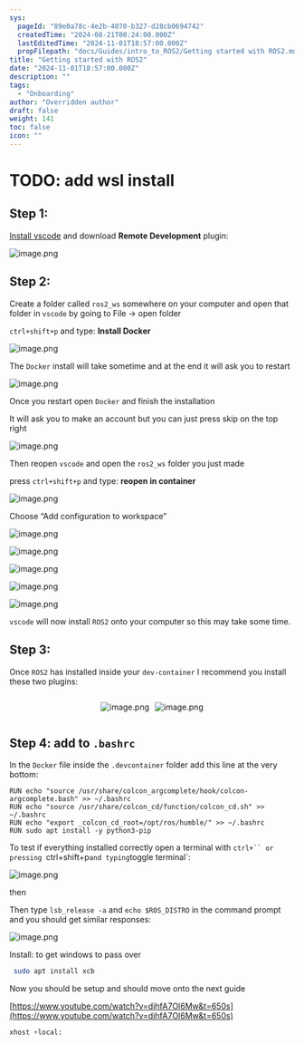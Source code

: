 ```yaml
---
sys:
  pageId: "89e0a78c-4e2b-4070-b327-d28cb0694742"
  createdTime: "2024-08-21T00:24:00.000Z"
  lastEditedTime: "2024-11-01T18:57:00.000Z"
  propFilepath: "docs/Guides/intro_to_ROS2/Getting started with ROS2.md"
title: "Getting started with ROS2"
date: "2024-11-01T18:57:00.000Z"
description: ""
tags:
  - "Onboarding"
author: "Overridden author"
draft: false
weight: 141
toc: false
icon: ""
---
```


# TODO: add wsl install

## Step 1:

[Install vscode](https://code.visualstudio.com/download) and download **Remote Development** plugin:

![image.png](https://prod-files-secure.s3.us-west-2.amazonaws.com/d518164a-d88e-44d1-a4ee-3adb3bd8bce0/efb52993-1881-4a40-b95e-6f020334f022/image.png?X-Amz-Algorithm=AWS4-HMAC-SHA256&X-Amz-Content-Sha256=UNSIGNED-PAYLOAD&X-Amz-Credential=ASIAZI2LB466ZNRCVU6S%2F20250202%2Fus-west-2%2Fs3%2Faws4_request&X-Amz-Date=20250202T020948Z&X-Amz-Expires=3600&X-Amz-Security-Token=IQoJb3JpZ2luX2VjENr%2F%2F%2F%2F%2F%2F%2F%2F%2F%2FwEaCXVzLXdlc3QtMiJHMEUCIQCNiWGUMXeeODwZidxgo3uxDGulh0tZfndhpUHrZkKGNwIgOOWEUeQCjfbwQN0sg63xVFK25CFJK18kOmleCa6DNLkqiAQI4%2F%2F%2F%2F%2F%2F%2F%2F%2F%2F%2FARAAGgw2Mzc0MjMxODM4MDUiDON%2FZA0lClOg5jsVnyrcAw1GP9MngYLBICwLVbvC6Z9YV441slDvFr58FzUBv60grx0cXD9jAi9eR4%2BRv7J0T97xcCmDRSN5NP0Y7%2B58uRVr%2BIO3VIdMWq06065oVFX%2FrVXP18UQsDOvJkyOuxA5rI7SsvpVXB7ogcd5yWSFWm5z3uJIV%2BJ0UqidH7l01%2BcckHPeVy5baOoklnjsVbj%2BtFHq2DvrXrsfKIgwunA1WvNhTeeDIn0dCgOB%2B4ZLM5GSZ9G%2Fosq6KqG%2BAd6ynC8IX4KmQoxqcvbIAJ8Pp12jCdJClyxUY10IIjWvJePaOxxuMRHqHgobBdxMT0nAG9H0bd6G%2B6bjYBl%2FENGpJujJqyRZss%2F5Wov8QPccKD%2Bus3V7mefhCf%2BcNkWqtMeHDCagLN%2FsB3Q6hNivclVBRXi11djeqGLUyZhO5AuRPQ7cfSGvEpEp1UUYU5N94vAqPt0f4BzzQIwdT5yyTHQWUr5dFVl5uAQJqfvD7xAVd46n5i2mGFOpYM54xqh5n%2BwxvSbt4iqCw2YiKp1PmXKeeisQh45W%2F40307eMR%2FmQ2EjO7exVrEZAhz9NdieSscdNj8i%2FM0%2FlOqmTz%2Fo9ZE8KxuvcT%2BNte1BvdJ2kIFhSf1EAdQsciSIefzHRzWj%2B4KayMJGg%2B7wGOqUBAAVdyFWEKQqS29jhBCY%2B%2BtGpoGSUzB7wrfKbcAZF2iDPs%2Fwr4SNzlZ1ZoqtTWUyoG2cqR8N7WgGhr0qkvyolFm3rE49JkWjv71HEiTs%2B%2FLhyjpuLpzVohSmlCj3ADrIAP89CAEWcwDX01gXY5WRHcvzlua25hD6QxLf4Zg%2F0C1Bo3nsZaLt%2FC%2Bor4s5sb%2Bhtx5jZwuU%2BJHGV1S2GhNcl%2Fsymeloj&X-Amz-Signature=da54267acb07d3255a0fb95528f0a0f5b63cd7025b6ccd4562ff08dbb766b6b0&X-Amz-SignedHeaders=host&x-id=GetObject)

## Step 2:

Create a folder called `ros2_ws` somewhere on your computer and open that folder in `vscode` by going to File → open folder 

`ctrl+shift+p` and type: **Install Docker**

![image.png](https://prod-files-secure.s3.us-west-2.amazonaws.com/d518164a-d88e-44d1-a4ee-3adb3bd8bce0/2269dc0e-1cd5-47ff-bceb-c04ad9b2eab0/image.png?X-Amz-Algorithm=AWS4-HMAC-SHA256&X-Amz-Content-Sha256=UNSIGNED-PAYLOAD&X-Amz-Credential=ASIAZI2LB466ZNRCVU6S%2F20250202%2Fus-west-2%2Fs3%2Faws4_request&X-Amz-Date=20250202T020948Z&X-Amz-Expires=3600&X-Amz-Security-Token=IQoJb3JpZ2luX2VjENr%2F%2F%2F%2F%2F%2F%2F%2F%2F%2FwEaCXVzLXdlc3QtMiJHMEUCIQCNiWGUMXeeODwZidxgo3uxDGulh0tZfndhpUHrZkKGNwIgOOWEUeQCjfbwQN0sg63xVFK25CFJK18kOmleCa6DNLkqiAQI4%2F%2F%2F%2F%2F%2F%2F%2F%2F%2F%2FARAAGgw2Mzc0MjMxODM4MDUiDON%2FZA0lClOg5jsVnyrcAw1GP9MngYLBICwLVbvC6Z9YV441slDvFr58FzUBv60grx0cXD9jAi9eR4%2BRv7J0T97xcCmDRSN5NP0Y7%2B58uRVr%2BIO3VIdMWq06065oVFX%2FrVXP18UQsDOvJkyOuxA5rI7SsvpVXB7ogcd5yWSFWm5z3uJIV%2BJ0UqidH7l01%2BcckHPeVy5baOoklnjsVbj%2BtFHq2DvrXrsfKIgwunA1WvNhTeeDIn0dCgOB%2B4ZLM5GSZ9G%2Fosq6KqG%2BAd6ynC8IX4KmQoxqcvbIAJ8Pp12jCdJClyxUY10IIjWvJePaOxxuMRHqHgobBdxMT0nAG9H0bd6G%2B6bjYBl%2FENGpJujJqyRZss%2F5Wov8QPccKD%2Bus3V7mefhCf%2BcNkWqtMeHDCagLN%2FsB3Q6hNivclVBRXi11djeqGLUyZhO5AuRPQ7cfSGvEpEp1UUYU5N94vAqPt0f4BzzQIwdT5yyTHQWUr5dFVl5uAQJqfvD7xAVd46n5i2mGFOpYM54xqh5n%2BwxvSbt4iqCw2YiKp1PmXKeeisQh45W%2F40307eMR%2FmQ2EjO7exVrEZAhz9NdieSscdNj8i%2FM0%2FlOqmTz%2Fo9ZE8KxuvcT%2BNte1BvdJ2kIFhSf1EAdQsciSIefzHRzWj%2B4KayMJGg%2B7wGOqUBAAVdyFWEKQqS29jhBCY%2B%2BtGpoGSUzB7wrfKbcAZF2iDPs%2Fwr4SNzlZ1ZoqtTWUyoG2cqR8N7WgGhr0qkvyolFm3rE49JkWjv71HEiTs%2B%2FLhyjpuLpzVohSmlCj3ADrIAP89CAEWcwDX01gXY5WRHcvzlua25hD6QxLf4Zg%2F0C1Bo3nsZaLt%2FC%2Bor4s5sb%2Bhtx5jZwuU%2BJHGV1S2GhNcl%2Fsymeloj&X-Amz-Signature=7762622fbfd0804aa40a190ea45b6d26cd36d4eda6336aa15263888de2a39d71&X-Amz-SignedHeaders=host&x-id=GetObject)

The `Docker` install will take sometime and at the end it will ask you to restart

![image.png](https://prod-files-secure.s3.us-west-2.amazonaws.com/d518164a-d88e-44d1-a4ee-3adb3bd8bce0/ed233f78-be33-4b1f-b89c-9c346c0e961e/image.png?X-Amz-Algorithm=AWS4-HMAC-SHA256&X-Amz-Content-Sha256=UNSIGNED-PAYLOAD&X-Amz-Credential=ASIAZI2LB466ZNRCVU6S%2F20250202%2Fus-west-2%2Fs3%2Faws4_request&X-Amz-Date=20250202T020948Z&X-Amz-Expires=3600&X-Amz-Security-Token=IQoJb3JpZ2luX2VjENr%2F%2F%2F%2F%2F%2F%2F%2F%2F%2FwEaCXVzLXdlc3QtMiJHMEUCIQCNiWGUMXeeODwZidxgo3uxDGulh0tZfndhpUHrZkKGNwIgOOWEUeQCjfbwQN0sg63xVFK25CFJK18kOmleCa6DNLkqiAQI4%2F%2F%2F%2F%2F%2F%2F%2F%2F%2F%2FARAAGgw2Mzc0MjMxODM4MDUiDON%2FZA0lClOg5jsVnyrcAw1GP9MngYLBICwLVbvC6Z9YV441slDvFr58FzUBv60grx0cXD9jAi9eR4%2BRv7J0T97xcCmDRSN5NP0Y7%2B58uRVr%2BIO3VIdMWq06065oVFX%2FrVXP18UQsDOvJkyOuxA5rI7SsvpVXB7ogcd5yWSFWm5z3uJIV%2BJ0UqidH7l01%2BcckHPeVy5baOoklnjsVbj%2BtFHq2DvrXrsfKIgwunA1WvNhTeeDIn0dCgOB%2B4ZLM5GSZ9G%2Fosq6KqG%2BAd6ynC8IX4KmQoxqcvbIAJ8Pp12jCdJClyxUY10IIjWvJePaOxxuMRHqHgobBdxMT0nAG9H0bd6G%2B6bjYBl%2FENGpJujJqyRZss%2F5Wov8QPccKD%2Bus3V7mefhCf%2BcNkWqtMeHDCagLN%2FsB3Q6hNivclVBRXi11djeqGLUyZhO5AuRPQ7cfSGvEpEp1UUYU5N94vAqPt0f4BzzQIwdT5yyTHQWUr5dFVl5uAQJqfvD7xAVd46n5i2mGFOpYM54xqh5n%2BwxvSbt4iqCw2YiKp1PmXKeeisQh45W%2F40307eMR%2FmQ2EjO7exVrEZAhz9NdieSscdNj8i%2FM0%2FlOqmTz%2Fo9ZE8KxuvcT%2BNte1BvdJ2kIFhSf1EAdQsciSIefzHRzWj%2B4KayMJGg%2B7wGOqUBAAVdyFWEKQqS29jhBCY%2B%2BtGpoGSUzB7wrfKbcAZF2iDPs%2Fwr4SNzlZ1ZoqtTWUyoG2cqR8N7WgGhr0qkvyolFm3rE49JkWjv71HEiTs%2B%2FLhyjpuLpzVohSmlCj3ADrIAP89CAEWcwDX01gXY5WRHcvzlua25hD6QxLf4Zg%2F0C1Bo3nsZaLt%2FC%2Bor4s5sb%2Bhtx5jZwuU%2BJHGV1S2GhNcl%2Fsymeloj&X-Amz-Signature=86c352365d52e7aa59c742886438011cfa44f37aa9dd0a28dd2884f4450fdeff&X-Amz-SignedHeaders=host&x-id=GetObject)

Once you restart open `Docker` and finish the installation

It will ask you to make an account but you can just press skip on the top right

![image.png](https://prod-files-secure.s3.us-west-2.amazonaws.com/d518164a-d88e-44d1-a4ee-3adb3bd8bce0/21010ad9-1659-4fd9-9f59-9932a09b2a3d/image.png?X-Amz-Algorithm=AWS4-HMAC-SHA256&X-Amz-Content-Sha256=UNSIGNED-PAYLOAD&X-Amz-Credential=ASIAZI2LB466ZNRCVU6S%2F20250202%2Fus-west-2%2Fs3%2Faws4_request&X-Amz-Date=20250202T020948Z&X-Amz-Expires=3600&X-Amz-Security-Token=IQoJb3JpZ2luX2VjENr%2F%2F%2F%2F%2F%2F%2F%2F%2F%2FwEaCXVzLXdlc3QtMiJHMEUCIQCNiWGUMXeeODwZidxgo3uxDGulh0tZfndhpUHrZkKGNwIgOOWEUeQCjfbwQN0sg63xVFK25CFJK18kOmleCa6DNLkqiAQI4%2F%2F%2F%2F%2F%2F%2F%2F%2F%2F%2FARAAGgw2Mzc0MjMxODM4MDUiDON%2FZA0lClOg5jsVnyrcAw1GP9MngYLBICwLVbvC6Z9YV441slDvFr58FzUBv60grx0cXD9jAi9eR4%2BRv7J0T97xcCmDRSN5NP0Y7%2B58uRVr%2BIO3VIdMWq06065oVFX%2FrVXP18UQsDOvJkyOuxA5rI7SsvpVXB7ogcd5yWSFWm5z3uJIV%2BJ0UqidH7l01%2BcckHPeVy5baOoklnjsVbj%2BtFHq2DvrXrsfKIgwunA1WvNhTeeDIn0dCgOB%2B4ZLM5GSZ9G%2Fosq6KqG%2BAd6ynC8IX4KmQoxqcvbIAJ8Pp12jCdJClyxUY10IIjWvJePaOxxuMRHqHgobBdxMT0nAG9H0bd6G%2B6bjYBl%2FENGpJujJqyRZss%2F5Wov8QPccKD%2Bus3V7mefhCf%2BcNkWqtMeHDCagLN%2FsB3Q6hNivclVBRXi11djeqGLUyZhO5AuRPQ7cfSGvEpEp1UUYU5N94vAqPt0f4BzzQIwdT5yyTHQWUr5dFVl5uAQJqfvD7xAVd46n5i2mGFOpYM54xqh5n%2BwxvSbt4iqCw2YiKp1PmXKeeisQh45W%2F40307eMR%2FmQ2EjO7exVrEZAhz9NdieSscdNj8i%2FM0%2FlOqmTz%2Fo9ZE8KxuvcT%2BNte1BvdJ2kIFhSf1EAdQsciSIefzHRzWj%2B4KayMJGg%2B7wGOqUBAAVdyFWEKQqS29jhBCY%2B%2BtGpoGSUzB7wrfKbcAZF2iDPs%2Fwr4SNzlZ1ZoqtTWUyoG2cqR8N7WgGhr0qkvyolFm3rE49JkWjv71HEiTs%2B%2FLhyjpuLpzVohSmlCj3ADrIAP89CAEWcwDX01gXY5WRHcvzlua25hD6QxLf4Zg%2F0C1Bo3nsZaLt%2FC%2Bor4s5sb%2Bhtx5jZwuU%2BJHGV1S2GhNcl%2Fsymeloj&X-Amz-Signature=90721593c767fe6ec5cba621835dc1b3a814a813cd1e943c4a57c49838eba331&X-Amz-SignedHeaders=host&x-id=GetObject)

Then reopen `vscode` and open the `ros2_ws` folder you just made

press `ctrl+shift+p` and type: **reopen in container**

![image.png](https://prod-files-secure.s3.us-west-2.amazonaws.com/d518164a-d88e-44d1-a4ee-3adb3bd8bce0/4e93b8c2-41ad-488c-8095-c74205196118/image.png?X-Amz-Algorithm=AWS4-HMAC-SHA256&X-Amz-Content-Sha256=UNSIGNED-PAYLOAD&X-Amz-Credential=ASIAZI2LB466ZNRCVU6S%2F20250202%2Fus-west-2%2Fs3%2Faws4_request&X-Amz-Date=20250202T020948Z&X-Amz-Expires=3600&X-Amz-Security-Token=IQoJb3JpZ2luX2VjENr%2F%2F%2F%2F%2F%2F%2F%2F%2F%2FwEaCXVzLXdlc3QtMiJHMEUCIQCNiWGUMXeeODwZidxgo3uxDGulh0tZfndhpUHrZkKGNwIgOOWEUeQCjfbwQN0sg63xVFK25CFJK18kOmleCa6DNLkqiAQI4%2F%2F%2F%2F%2F%2F%2F%2F%2F%2F%2FARAAGgw2Mzc0MjMxODM4MDUiDON%2FZA0lClOg5jsVnyrcAw1GP9MngYLBICwLVbvC6Z9YV441slDvFr58FzUBv60grx0cXD9jAi9eR4%2BRv7J0T97xcCmDRSN5NP0Y7%2B58uRVr%2BIO3VIdMWq06065oVFX%2FrVXP18UQsDOvJkyOuxA5rI7SsvpVXB7ogcd5yWSFWm5z3uJIV%2BJ0UqidH7l01%2BcckHPeVy5baOoklnjsVbj%2BtFHq2DvrXrsfKIgwunA1WvNhTeeDIn0dCgOB%2B4ZLM5GSZ9G%2Fosq6KqG%2BAd6ynC8IX4KmQoxqcvbIAJ8Pp12jCdJClyxUY10IIjWvJePaOxxuMRHqHgobBdxMT0nAG9H0bd6G%2B6bjYBl%2FENGpJujJqyRZss%2F5Wov8QPccKD%2Bus3V7mefhCf%2BcNkWqtMeHDCagLN%2FsB3Q6hNivclVBRXi11djeqGLUyZhO5AuRPQ7cfSGvEpEp1UUYU5N94vAqPt0f4BzzQIwdT5yyTHQWUr5dFVl5uAQJqfvD7xAVd46n5i2mGFOpYM54xqh5n%2BwxvSbt4iqCw2YiKp1PmXKeeisQh45W%2F40307eMR%2FmQ2EjO7exVrEZAhz9NdieSscdNj8i%2FM0%2FlOqmTz%2Fo9ZE8KxuvcT%2BNte1BvdJ2kIFhSf1EAdQsciSIefzHRzWj%2B4KayMJGg%2B7wGOqUBAAVdyFWEKQqS29jhBCY%2B%2BtGpoGSUzB7wrfKbcAZF2iDPs%2Fwr4SNzlZ1ZoqtTWUyoG2cqR8N7WgGhr0qkvyolFm3rE49JkWjv71HEiTs%2B%2FLhyjpuLpzVohSmlCj3ADrIAP89CAEWcwDX01gXY5WRHcvzlua25hD6QxLf4Zg%2F0C1Bo3nsZaLt%2FC%2Bor4s5sb%2Bhtx5jZwuU%2BJHGV1S2GhNcl%2Fsymeloj&X-Amz-Signature=e65c1352751c6b8ae03d0561e5484eac53443c7d3a3e3fdea36000a84e0e4e58&X-Amz-SignedHeaders=host&x-id=GetObject)

Choose “Add configuration to workspace”

![image.png](https://prod-files-secure.s3.us-west-2.amazonaws.com/d518164a-d88e-44d1-a4ee-3adb3bd8bce0/9560b282-5060-4989-ba37-97e7b2c22476/image.png?X-Amz-Algorithm=AWS4-HMAC-SHA256&X-Amz-Content-Sha256=UNSIGNED-PAYLOAD&X-Amz-Credential=ASIAZI2LB466ZNRCVU6S%2F20250202%2Fus-west-2%2Fs3%2Faws4_request&X-Amz-Date=20250202T020948Z&X-Amz-Expires=3600&X-Amz-Security-Token=IQoJb3JpZ2luX2VjENr%2F%2F%2F%2F%2F%2F%2F%2F%2F%2FwEaCXVzLXdlc3QtMiJHMEUCIQCNiWGUMXeeODwZidxgo3uxDGulh0tZfndhpUHrZkKGNwIgOOWEUeQCjfbwQN0sg63xVFK25CFJK18kOmleCa6DNLkqiAQI4%2F%2F%2F%2F%2F%2F%2F%2F%2F%2F%2FARAAGgw2Mzc0MjMxODM4MDUiDON%2FZA0lClOg5jsVnyrcAw1GP9MngYLBICwLVbvC6Z9YV441slDvFr58FzUBv60grx0cXD9jAi9eR4%2BRv7J0T97xcCmDRSN5NP0Y7%2B58uRVr%2BIO3VIdMWq06065oVFX%2FrVXP18UQsDOvJkyOuxA5rI7SsvpVXB7ogcd5yWSFWm5z3uJIV%2BJ0UqidH7l01%2BcckHPeVy5baOoklnjsVbj%2BtFHq2DvrXrsfKIgwunA1WvNhTeeDIn0dCgOB%2B4ZLM5GSZ9G%2Fosq6KqG%2BAd6ynC8IX4KmQoxqcvbIAJ8Pp12jCdJClyxUY10IIjWvJePaOxxuMRHqHgobBdxMT0nAG9H0bd6G%2B6bjYBl%2FENGpJujJqyRZss%2F5Wov8QPccKD%2Bus3V7mefhCf%2BcNkWqtMeHDCagLN%2FsB3Q6hNivclVBRXi11djeqGLUyZhO5AuRPQ7cfSGvEpEp1UUYU5N94vAqPt0f4BzzQIwdT5yyTHQWUr5dFVl5uAQJqfvD7xAVd46n5i2mGFOpYM54xqh5n%2BwxvSbt4iqCw2YiKp1PmXKeeisQh45W%2F40307eMR%2FmQ2EjO7exVrEZAhz9NdieSscdNj8i%2FM0%2FlOqmTz%2Fo9ZE8KxuvcT%2BNte1BvdJ2kIFhSf1EAdQsciSIefzHRzWj%2B4KayMJGg%2B7wGOqUBAAVdyFWEKQqS29jhBCY%2B%2BtGpoGSUzB7wrfKbcAZF2iDPs%2Fwr4SNzlZ1ZoqtTWUyoG2cqR8N7WgGhr0qkvyolFm3rE49JkWjv71HEiTs%2B%2FLhyjpuLpzVohSmlCj3ADrIAP89CAEWcwDX01gXY5WRHcvzlua25hD6QxLf4Zg%2F0C1Bo3nsZaLt%2FC%2Bor4s5sb%2Bhtx5jZwuU%2BJHGV1S2GhNcl%2Fsymeloj&X-Amz-Signature=ddce34b12562df360b93aa7d38834dab7f4a9c992efd784eb26f1553b6c13823&X-Amz-SignedHeaders=host&x-id=GetObject)

![image.png](https://prod-files-secure.s3.us-west-2.amazonaws.com/d518164a-d88e-44d1-a4ee-3adb3bd8bce0/2ee63f81-886b-48e8-a553-dc6e5eac99e4/image.png?X-Amz-Algorithm=AWS4-HMAC-SHA256&X-Amz-Content-Sha256=UNSIGNED-PAYLOAD&X-Amz-Credential=ASIAZI2LB466ZNRCVU6S%2F20250202%2Fus-west-2%2Fs3%2Faws4_request&X-Amz-Date=20250202T020948Z&X-Amz-Expires=3600&X-Amz-Security-Token=IQoJb3JpZ2luX2VjENr%2F%2F%2F%2F%2F%2F%2F%2F%2F%2FwEaCXVzLXdlc3QtMiJHMEUCIQCNiWGUMXeeODwZidxgo3uxDGulh0tZfndhpUHrZkKGNwIgOOWEUeQCjfbwQN0sg63xVFK25CFJK18kOmleCa6DNLkqiAQI4%2F%2F%2F%2F%2F%2F%2F%2F%2F%2F%2FARAAGgw2Mzc0MjMxODM4MDUiDON%2FZA0lClOg5jsVnyrcAw1GP9MngYLBICwLVbvC6Z9YV441slDvFr58FzUBv60grx0cXD9jAi9eR4%2BRv7J0T97xcCmDRSN5NP0Y7%2B58uRVr%2BIO3VIdMWq06065oVFX%2FrVXP18UQsDOvJkyOuxA5rI7SsvpVXB7ogcd5yWSFWm5z3uJIV%2BJ0UqidH7l01%2BcckHPeVy5baOoklnjsVbj%2BtFHq2DvrXrsfKIgwunA1WvNhTeeDIn0dCgOB%2B4ZLM5GSZ9G%2Fosq6KqG%2BAd6ynC8IX4KmQoxqcvbIAJ8Pp12jCdJClyxUY10IIjWvJePaOxxuMRHqHgobBdxMT0nAG9H0bd6G%2B6bjYBl%2FENGpJujJqyRZss%2F5Wov8QPccKD%2Bus3V7mefhCf%2BcNkWqtMeHDCagLN%2FsB3Q6hNivclVBRXi11djeqGLUyZhO5AuRPQ7cfSGvEpEp1UUYU5N94vAqPt0f4BzzQIwdT5yyTHQWUr5dFVl5uAQJqfvD7xAVd46n5i2mGFOpYM54xqh5n%2BwxvSbt4iqCw2YiKp1PmXKeeisQh45W%2F40307eMR%2FmQ2EjO7exVrEZAhz9NdieSscdNj8i%2FM0%2FlOqmTz%2Fo9ZE8KxuvcT%2BNte1BvdJ2kIFhSf1EAdQsciSIefzHRzWj%2B4KayMJGg%2B7wGOqUBAAVdyFWEKQqS29jhBCY%2B%2BtGpoGSUzB7wrfKbcAZF2iDPs%2Fwr4SNzlZ1ZoqtTWUyoG2cqR8N7WgGhr0qkvyolFm3rE49JkWjv71HEiTs%2B%2FLhyjpuLpzVohSmlCj3ADrIAP89CAEWcwDX01gXY5WRHcvzlua25hD6QxLf4Zg%2F0C1Bo3nsZaLt%2FC%2Bor4s5sb%2Bhtx5jZwuU%2BJHGV1S2GhNcl%2Fsymeloj&X-Amz-Signature=6ddfc69a68aaf39b5ec91dd6ae587b04e7060282c7ff2cbb08e4aafb33cd470e&X-Amz-SignedHeaders=host&x-id=GetObject)

![image.png](https://prod-files-secure.s3.us-west-2.amazonaws.com/d518164a-d88e-44d1-a4ee-3adb3bd8bce0/ae1580b2-b048-407e-aed9-b584224a7a04/image.png?X-Amz-Algorithm=AWS4-HMAC-SHA256&X-Amz-Content-Sha256=UNSIGNED-PAYLOAD&X-Amz-Credential=ASIAZI2LB466ZNRCVU6S%2F20250202%2Fus-west-2%2Fs3%2Faws4_request&X-Amz-Date=20250202T020948Z&X-Amz-Expires=3600&X-Amz-Security-Token=IQoJb3JpZ2luX2VjENr%2F%2F%2F%2F%2F%2F%2F%2F%2F%2FwEaCXVzLXdlc3QtMiJHMEUCIQCNiWGUMXeeODwZidxgo3uxDGulh0tZfndhpUHrZkKGNwIgOOWEUeQCjfbwQN0sg63xVFK25CFJK18kOmleCa6DNLkqiAQI4%2F%2F%2F%2F%2F%2F%2F%2F%2F%2F%2FARAAGgw2Mzc0MjMxODM4MDUiDON%2FZA0lClOg5jsVnyrcAw1GP9MngYLBICwLVbvC6Z9YV441slDvFr58FzUBv60grx0cXD9jAi9eR4%2BRv7J0T97xcCmDRSN5NP0Y7%2B58uRVr%2BIO3VIdMWq06065oVFX%2FrVXP18UQsDOvJkyOuxA5rI7SsvpVXB7ogcd5yWSFWm5z3uJIV%2BJ0UqidH7l01%2BcckHPeVy5baOoklnjsVbj%2BtFHq2DvrXrsfKIgwunA1WvNhTeeDIn0dCgOB%2B4ZLM5GSZ9G%2Fosq6KqG%2BAd6ynC8IX4KmQoxqcvbIAJ8Pp12jCdJClyxUY10IIjWvJePaOxxuMRHqHgobBdxMT0nAG9H0bd6G%2B6bjYBl%2FENGpJujJqyRZss%2F5Wov8QPccKD%2Bus3V7mefhCf%2BcNkWqtMeHDCagLN%2FsB3Q6hNivclVBRXi11djeqGLUyZhO5AuRPQ7cfSGvEpEp1UUYU5N94vAqPt0f4BzzQIwdT5yyTHQWUr5dFVl5uAQJqfvD7xAVd46n5i2mGFOpYM54xqh5n%2BwxvSbt4iqCw2YiKp1PmXKeeisQh45W%2F40307eMR%2FmQ2EjO7exVrEZAhz9NdieSscdNj8i%2FM0%2FlOqmTz%2Fo9ZE8KxuvcT%2BNte1BvdJ2kIFhSf1EAdQsciSIefzHRzWj%2B4KayMJGg%2B7wGOqUBAAVdyFWEKQqS29jhBCY%2B%2BtGpoGSUzB7wrfKbcAZF2iDPs%2Fwr4SNzlZ1ZoqtTWUyoG2cqR8N7WgGhr0qkvyolFm3rE49JkWjv71HEiTs%2B%2FLhyjpuLpzVohSmlCj3ADrIAP89CAEWcwDX01gXY5WRHcvzlua25hD6QxLf4Zg%2F0C1Bo3nsZaLt%2FC%2Bor4s5sb%2Bhtx5jZwuU%2BJHGV1S2GhNcl%2Fsymeloj&X-Amz-Signature=9716ed27e83d4c80576856ce7ce5d8c346006ec05adada3397234a3a0e2ffb7a&X-Amz-SignedHeaders=host&x-id=GetObject)

![image.png](https://prod-files-secure.s3.us-west-2.amazonaws.com/d518164a-d88e-44d1-a4ee-3adb3bd8bce0/53255b28-f75e-430f-b9e3-c0ac8577e42b/image.png?X-Amz-Algorithm=AWS4-HMAC-SHA256&X-Amz-Content-Sha256=UNSIGNED-PAYLOAD&X-Amz-Credential=ASIAZI2LB466ZNRCVU6S%2F20250202%2Fus-west-2%2Fs3%2Faws4_request&X-Amz-Date=20250202T020948Z&X-Amz-Expires=3600&X-Amz-Security-Token=IQoJb3JpZ2luX2VjENr%2F%2F%2F%2F%2F%2F%2F%2F%2F%2FwEaCXVzLXdlc3QtMiJHMEUCIQCNiWGUMXeeODwZidxgo3uxDGulh0tZfndhpUHrZkKGNwIgOOWEUeQCjfbwQN0sg63xVFK25CFJK18kOmleCa6DNLkqiAQI4%2F%2F%2F%2F%2F%2F%2F%2F%2F%2F%2FARAAGgw2Mzc0MjMxODM4MDUiDON%2FZA0lClOg5jsVnyrcAw1GP9MngYLBICwLVbvC6Z9YV441slDvFr58FzUBv60grx0cXD9jAi9eR4%2BRv7J0T97xcCmDRSN5NP0Y7%2B58uRVr%2BIO3VIdMWq06065oVFX%2FrVXP18UQsDOvJkyOuxA5rI7SsvpVXB7ogcd5yWSFWm5z3uJIV%2BJ0UqidH7l01%2BcckHPeVy5baOoklnjsVbj%2BtFHq2DvrXrsfKIgwunA1WvNhTeeDIn0dCgOB%2B4ZLM5GSZ9G%2Fosq6KqG%2BAd6ynC8IX4KmQoxqcvbIAJ8Pp12jCdJClyxUY10IIjWvJePaOxxuMRHqHgobBdxMT0nAG9H0bd6G%2B6bjYBl%2FENGpJujJqyRZss%2F5Wov8QPccKD%2Bus3V7mefhCf%2BcNkWqtMeHDCagLN%2FsB3Q6hNivclVBRXi11djeqGLUyZhO5AuRPQ7cfSGvEpEp1UUYU5N94vAqPt0f4BzzQIwdT5yyTHQWUr5dFVl5uAQJqfvD7xAVd46n5i2mGFOpYM54xqh5n%2BwxvSbt4iqCw2YiKp1PmXKeeisQh45W%2F40307eMR%2FmQ2EjO7exVrEZAhz9NdieSscdNj8i%2FM0%2FlOqmTz%2Fo9ZE8KxuvcT%2BNte1BvdJ2kIFhSf1EAdQsciSIefzHRzWj%2B4KayMJGg%2B7wGOqUBAAVdyFWEKQqS29jhBCY%2B%2BtGpoGSUzB7wrfKbcAZF2iDPs%2Fwr4SNzlZ1ZoqtTWUyoG2cqR8N7WgGhr0qkvyolFm3rE49JkWjv71HEiTs%2B%2FLhyjpuLpzVohSmlCj3ADrIAP89CAEWcwDX01gXY5WRHcvzlua25hD6QxLf4Zg%2F0C1Bo3nsZaLt%2FC%2Bor4s5sb%2Bhtx5jZwuU%2BJHGV1S2GhNcl%2Fsymeloj&X-Amz-Signature=9597fda101d939d0a81f7a66edd69ed88c2f113f62cdee0b52f7ff0080035755&X-Amz-SignedHeaders=host&x-id=GetObject)

![image.png](https://prod-files-secure.s3.us-west-2.amazonaws.com/d518164a-d88e-44d1-a4ee-3adb3bd8bce0/7c562767-5af9-4ffb-97d1-327bcdf4ee00/image.png?X-Amz-Algorithm=AWS4-HMAC-SHA256&X-Amz-Content-Sha256=UNSIGNED-PAYLOAD&X-Amz-Credential=ASIAZI2LB466ZNRCVU6S%2F20250202%2Fus-west-2%2Fs3%2Faws4_request&X-Amz-Date=20250202T020948Z&X-Amz-Expires=3600&X-Amz-Security-Token=IQoJb3JpZ2luX2VjENr%2F%2F%2F%2F%2F%2F%2F%2F%2F%2FwEaCXVzLXdlc3QtMiJHMEUCIQCNiWGUMXeeODwZidxgo3uxDGulh0tZfndhpUHrZkKGNwIgOOWEUeQCjfbwQN0sg63xVFK25CFJK18kOmleCa6DNLkqiAQI4%2F%2F%2F%2F%2F%2F%2F%2F%2F%2F%2FARAAGgw2Mzc0MjMxODM4MDUiDON%2FZA0lClOg5jsVnyrcAw1GP9MngYLBICwLVbvC6Z9YV441slDvFr58FzUBv60grx0cXD9jAi9eR4%2BRv7J0T97xcCmDRSN5NP0Y7%2B58uRVr%2BIO3VIdMWq06065oVFX%2FrVXP18UQsDOvJkyOuxA5rI7SsvpVXB7ogcd5yWSFWm5z3uJIV%2BJ0UqidH7l01%2BcckHPeVy5baOoklnjsVbj%2BtFHq2DvrXrsfKIgwunA1WvNhTeeDIn0dCgOB%2B4ZLM5GSZ9G%2Fosq6KqG%2BAd6ynC8IX4KmQoxqcvbIAJ8Pp12jCdJClyxUY10IIjWvJePaOxxuMRHqHgobBdxMT0nAG9H0bd6G%2B6bjYBl%2FENGpJujJqyRZss%2F5Wov8QPccKD%2Bus3V7mefhCf%2BcNkWqtMeHDCagLN%2FsB3Q6hNivclVBRXi11djeqGLUyZhO5AuRPQ7cfSGvEpEp1UUYU5N94vAqPt0f4BzzQIwdT5yyTHQWUr5dFVl5uAQJqfvD7xAVd46n5i2mGFOpYM54xqh5n%2BwxvSbt4iqCw2YiKp1PmXKeeisQh45W%2F40307eMR%2FmQ2EjO7exVrEZAhz9NdieSscdNj8i%2FM0%2FlOqmTz%2Fo9ZE8KxuvcT%2BNte1BvdJ2kIFhSf1EAdQsciSIefzHRzWj%2B4KayMJGg%2B7wGOqUBAAVdyFWEKQqS29jhBCY%2B%2BtGpoGSUzB7wrfKbcAZF2iDPs%2Fwr4SNzlZ1ZoqtTWUyoG2cqR8N7WgGhr0qkvyolFm3rE49JkWjv71HEiTs%2B%2FLhyjpuLpzVohSmlCj3ADrIAP89CAEWcwDX01gXY5WRHcvzlua25hD6QxLf4Zg%2F0C1Bo3nsZaLt%2FC%2Bor4s5sb%2Bhtx5jZwuU%2BJHGV1S2GhNcl%2Fsymeloj&X-Amz-Signature=d6a3f1dfae629be4a81324ebb85ad891a7976d844c5b6c518382ba8653430039&X-Amz-SignedHeaders=host&x-id=GetObject)

`vscode` will now install `ROS2` onto your computer so this may take some time.

## Step 3:

Once `ROS2` has installed inside your `dev-container` I recommend you install these two plugins:

<div style="display: flex;flex-direction: row; column-gap:10px; max-width: 630px;justify-content: center;">
<div>

![image.png](https://prod-files-secure.s3.us-west-2.amazonaws.com/d518164a-d88e-44d1-a4ee-3adb3bd8bce0/3fc3d550-5a54-4ba1-ba6b-faa01cdb7369/image.png?X-Amz-Algorithm=AWS4-HMAC-SHA256&X-Amz-Content-Sha256=UNSIGNED-PAYLOAD&X-Amz-Credential=ASIAZI2LB466WNQVFPL5%2F20250202%2Fus-west-2%2Fs3%2Faws4_request&X-Amz-Date=20250202T020950Z&X-Amz-Expires=3600&X-Amz-Security-Token=IQoJb3JpZ2luX2VjENr%2F%2F%2F%2F%2F%2F%2F%2F%2F%2FwEaCXVzLXdlc3QtMiJHMEUCIEP%2BlPPYP09o0n5xjIeG9IoZMRhOjbI7K5kqbJHXfRDdAiEAgxutcOcQoAphkNmIghCq5q3IuWKyYP6nA%2F7BV7vMHagqiAQI4%2F%2F%2F%2F%2F%2F%2F%2F%2F%2F%2FARAAGgw2Mzc0MjMxODM4MDUiDGZha1Cf4VjSB0Fj0yrcA1QP6w3WGWg6%2FgxGQyBbn8OkiGknon35%2FOL4ZWbipYSJn25mcxwMXMJ5%2FgXuWRVzeEQtLKBvqkU08PBaF5Bx5kZRG%2FEaKHjrZrCKlR0MyhXo94C20R66465bB4A%2FG9x19t%2F8IhHGOVoCD2V9S5Xw5%2BzimVoNFJkbP43VxLncKnliY1FCWvYcZ1RA9kzb%2BfTlBoYvMpUtex%2Fgce%2FEbYM6H8b82mbxNLlKiPECBYZEPoViE1y49s7D3f5qIb4NmdGpQsnPsdg0aIvs7H4UH0esWha3fPj7d1KbMtiEd7TSu4EzTaOmf3StgddwQj4gcNRZAjR6pdyYNzpzqrzn%2Fnrt8%2FHKz06MW%2Bpt3N2cILN8f14rIihHcRrU8fY62PhVmIre1oXq%2F114eCJLlxgmz6%2FHA8NsY%2FXOZMhPmjKzRn3aaKCAg97sLWN78mZ82F2dWmAUCgNs7g6g90Z85Z%2F50dRIj8Mjt8KUQGjQm5xtkwBskmRzFP%2BBLpYP%2FLS91dzlLzEk6mLwYbtn2H%2Bhr7kOJHsphATqklpGmelbg6NXs96UsLTedigIdXLgEtbvdIiWiF6TdlbrJQguFyjOPbSA3pD58%2FLxSPLl8EZYhdJaHdqkV%2F6qJ3gA3pNe2bnmdHg3MOqg%2B7wGOqUBa%2F7%2BDwG0c7t0ZNVjSM4p%2FrIE5%2BvwsezXUMOLHYRoSH%2FCZ3bZcXR3yEmMqDvrpok9QL7cSlVSbsmSNLTYjpAM%2FJHPSOrxhHPI5YFWpu6Mr%2FeQSiE2OFq2U5O2JO%2BX4VoYWpalhG92o18zA1dKc2iYrAP89bmkchWCNAciB3k9seyKx2a0mzwy28ybaWOEeqVonadpOeV6jhEJY4jQplv36fBf2cgv&X-Amz-Signature=eaa7db289113720d137a05dfc14538188def3c233c916e23f1978c21ba240e5c&X-Amz-SignedHeaders=host&x-id=GetObject)

</div>
<div>

![image.png](https://prod-files-secure.s3.us-west-2.amazonaws.com/d518164a-d88e-44d1-a4ee-3adb3bd8bce0/d994cc66-13c2-4093-a5a3-f84cf4601a82/image.png?X-Amz-Algorithm=AWS4-HMAC-SHA256&X-Amz-Content-Sha256=UNSIGNED-PAYLOAD&X-Amz-Credential=ASIAZI2LB466UMXQAMX4%2F20250202%2Fus-west-2%2Fs3%2Faws4_request&X-Amz-Date=20250202T020950Z&X-Amz-Expires=3600&X-Amz-Security-Token=IQoJb3JpZ2luX2VjENr%2F%2F%2F%2F%2F%2F%2F%2F%2F%2FwEaCXVzLXdlc3QtMiJIMEYCIQDQJyqygytJ7H1G7PN8YpxneFJjQV8hcUsvw7q1TktUQQIhANAXUlL82dj1dwF6nppXapz3j59l7KaUocLxTAqcVA6gKogECOP%2F%2F%2F%2F%2F%2F%2F%2F%2F%2FwEQABoMNjM3NDIzMTgzODA1Igy9HEUZSbzIbeU%2FW%2FUq3AMOxgG1wXlBtgRYs54tcFMBksRXS4ePHtZ7DG7kOuplUjMEgxpHO3j9RJCW2lKmMALlc%2FdN0nb4xp3KVy2uxKixN2lbJUJxqvm9xSyGvRoP3BuVdYoGBrO%2BvadHtmqeu%2FiGOsYrvJAXhNNzFFuTqtRv1cmDBnTxItOJxbazZMWcve2kG8byZBogXJUFg27sAkLn8wVkmmB7khWD0CEJLfWpxxlG4uNPk6wWjsTQq7iIPwvS9RTTUvUoXKLc0Fr94fWu%2FG6VlOJ2xODWjopZ6%2FqMxGBxz6Cq9C%2FADCR0U9MEo3y2H%2FK3sY0E0j4G7NvVmgwCJyvzRUVMNeLvZ4gOopd7uD3SJ7X%2FvGzXFdQO30C%2BD56XzyLOWrgbE8fh8%2BrrP5SCSLcVSJJVTOCwO4bDQr%2Ff%2BaIzf6zR7hNWnaaMH0a1xFQzkAnbiqcee2k79F0FH%2BwzrMM5V57xc8lUeaZgIjtql33scOYU2pZLz8z39RN8EO6m%2FjUzSLemv3J%2FPhEPDSeJfBPYBzGeajxmuqJCQLJ7k1Qj%2FpmuJnyEC1WvlZIXzSGpdCfZreCHWS1qj9p%2BGpYJzG6c5gZz1XZmu9xd0X60pJjoySvOboAMc24uVE7VJH63dFmttMgFkDi%2BrzDroPu8BjqkAbCrQEhPXTOpuDK5kqKYdjE9joET3PThExZ17f9pd2WNf55RhT8gn49K8d0Da9b24ANN3VGllbZLXZUtNnRsYSuU%2BHvKLxhH4uY3ea%2BQZzjtkcUFCTTmdmZ%2BlRJNDL9MsMjflyUHdmOlu17UwFL2dnthrmBtuQ9jKXZloRYNGjwEwieKbzU3ZvRGSS36I4jCx6r1FfkQGdM7tLo6L4AQU0278I9T&X-Amz-Signature=3d31bd7feffd4446bef9b3eadee54ab3ee660d3fd1352dc6c62ab91cb34470fc&X-Amz-SignedHeaders=host&x-id=GetObject)

</div>
</div>

## Step 4: add to `.bashrc`

In the `Docker` file inside the `.devcontainer` folder add this line at the very bottom: 

```docker
RUN echo "source /usr/share/colcon_argcomplete/hook/colcon-argcomplete.bash" >> ~/.bashrc
RUN echo "source /usr/share/colcon_cd/function/colcon_cd.sh" >> ~/.bashrc
RUN echo "export _colcon_cd_root=/opt/ros/humble/" >> ~/.bashrc
RUN sudo apt install -y python3-pip 
```

To test if everything installed correctly open a terminal with `ctrl+`` or pressing `ctrl+shift+p` and typing `toggle terminal`:

![image.png](https://prod-files-secure.s3.us-west-2.amazonaws.com/d518164a-d88e-44d1-a4ee-3adb3bd8bce0/6a4943d8-b04e-4c02-9a58-775f3384d1a5/image.png?X-Amz-Algorithm=AWS4-HMAC-SHA256&X-Amz-Content-Sha256=UNSIGNED-PAYLOAD&X-Amz-Credential=ASIAZI2LB466ZNRCVU6S%2F20250202%2Fus-west-2%2Fs3%2Faws4_request&X-Amz-Date=20250202T020948Z&X-Amz-Expires=3600&X-Amz-Security-Token=IQoJb3JpZ2luX2VjENr%2F%2F%2F%2F%2F%2F%2F%2F%2F%2FwEaCXVzLXdlc3QtMiJHMEUCIQCNiWGUMXeeODwZidxgo3uxDGulh0tZfndhpUHrZkKGNwIgOOWEUeQCjfbwQN0sg63xVFK25CFJK18kOmleCa6DNLkqiAQI4%2F%2F%2F%2F%2F%2F%2F%2F%2F%2F%2FARAAGgw2Mzc0MjMxODM4MDUiDON%2FZA0lClOg5jsVnyrcAw1GP9MngYLBICwLVbvC6Z9YV441slDvFr58FzUBv60grx0cXD9jAi9eR4%2BRv7J0T97xcCmDRSN5NP0Y7%2B58uRVr%2BIO3VIdMWq06065oVFX%2FrVXP18UQsDOvJkyOuxA5rI7SsvpVXB7ogcd5yWSFWm5z3uJIV%2BJ0UqidH7l01%2BcckHPeVy5baOoklnjsVbj%2BtFHq2DvrXrsfKIgwunA1WvNhTeeDIn0dCgOB%2B4ZLM5GSZ9G%2Fosq6KqG%2BAd6ynC8IX4KmQoxqcvbIAJ8Pp12jCdJClyxUY10IIjWvJePaOxxuMRHqHgobBdxMT0nAG9H0bd6G%2B6bjYBl%2FENGpJujJqyRZss%2F5Wov8QPccKD%2Bus3V7mefhCf%2BcNkWqtMeHDCagLN%2FsB3Q6hNivclVBRXi11djeqGLUyZhO5AuRPQ7cfSGvEpEp1UUYU5N94vAqPt0f4BzzQIwdT5yyTHQWUr5dFVl5uAQJqfvD7xAVd46n5i2mGFOpYM54xqh5n%2BwxvSbt4iqCw2YiKp1PmXKeeisQh45W%2F40307eMR%2FmQ2EjO7exVrEZAhz9NdieSscdNj8i%2FM0%2FlOqmTz%2Fo9ZE8KxuvcT%2BNte1BvdJ2kIFhSf1EAdQsciSIefzHRzWj%2B4KayMJGg%2B7wGOqUBAAVdyFWEKQqS29jhBCY%2B%2BtGpoGSUzB7wrfKbcAZF2iDPs%2Fwr4SNzlZ1ZoqtTWUyoG2cqR8N7WgGhr0qkvyolFm3rE49JkWjv71HEiTs%2B%2FLhyjpuLpzVohSmlCj3ADrIAP89CAEWcwDX01gXY5WRHcvzlua25hD6QxLf4Zg%2F0C1Bo3nsZaLt%2FC%2Bor4s5sb%2Bhtx5jZwuU%2BJHGV1S2GhNcl%2Fsymeloj&X-Amz-Signature=6a60f567325b7cdbfa1b786e1348b752bc67613623d0c420078b7b6ca8a4be6d&X-Amz-SignedHeaders=host&x-id=GetObject)

then 

Then type `lsb_release -a` and `echo $ROS_DISTRO` in the command prompt and you should get similar responses:

![image.png](https://prod-files-secure.s3.us-west-2.amazonaws.com/d518164a-d88e-44d1-a4ee-3adb3bd8bce0/3e635dec-a805-4e85-8b9e-d000e5b71a4e/image.png?X-Amz-Algorithm=AWS4-HMAC-SHA256&X-Amz-Content-Sha256=UNSIGNED-PAYLOAD&X-Amz-Credential=ASIAZI2LB466ZNRCVU6S%2F20250202%2Fus-west-2%2Fs3%2Faws4_request&X-Amz-Date=20250202T020948Z&X-Amz-Expires=3600&X-Amz-Security-Token=IQoJb3JpZ2luX2VjENr%2F%2F%2F%2F%2F%2F%2F%2F%2F%2FwEaCXVzLXdlc3QtMiJHMEUCIQCNiWGUMXeeODwZidxgo3uxDGulh0tZfndhpUHrZkKGNwIgOOWEUeQCjfbwQN0sg63xVFK25CFJK18kOmleCa6DNLkqiAQI4%2F%2F%2F%2F%2F%2F%2F%2F%2F%2F%2FARAAGgw2Mzc0MjMxODM4MDUiDON%2FZA0lClOg5jsVnyrcAw1GP9MngYLBICwLVbvC6Z9YV441slDvFr58FzUBv60grx0cXD9jAi9eR4%2BRv7J0T97xcCmDRSN5NP0Y7%2B58uRVr%2BIO3VIdMWq06065oVFX%2FrVXP18UQsDOvJkyOuxA5rI7SsvpVXB7ogcd5yWSFWm5z3uJIV%2BJ0UqidH7l01%2BcckHPeVy5baOoklnjsVbj%2BtFHq2DvrXrsfKIgwunA1WvNhTeeDIn0dCgOB%2B4ZLM5GSZ9G%2Fosq6KqG%2BAd6ynC8IX4KmQoxqcvbIAJ8Pp12jCdJClyxUY10IIjWvJePaOxxuMRHqHgobBdxMT0nAG9H0bd6G%2B6bjYBl%2FENGpJujJqyRZss%2F5Wov8QPccKD%2Bus3V7mefhCf%2BcNkWqtMeHDCagLN%2FsB3Q6hNivclVBRXi11djeqGLUyZhO5AuRPQ7cfSGvEpEp1UUYU5N94vAqPt0f4BzzQIwdT5yyTHQWUr5dFVl5uAQJqfvD7xAVd46n5i2mGFOpYM54xqh5n%2BwxvSbt4iqCw2YiKp1PmXKeeisQh45W%2F40307eMR%2FmQ2EjO7exVrEZAhz9NdieSscdNj8i%2FM0%2FlOqmTz%2Fo9ZE8KxuvcT%2BNte1BvdJ2kIFhSf1EAdQsciSIefzHRzWj%2B4KayMJGg%2B7wGOqUBAAVdyFWEKQqS29jhBCY%2B%2BtGpoGSUzB7wrfKbcAZF2iDPs%2Fwr4SNzlZ1ZoqtTWUyoG2cqR8N7WgGhr0qkvyolFm3rE49JkWjv71HEiTs%2B%2FLhyjpuLpzVohSmlCj3ADrIAP89CAEWcwDX01gXY5WRHcvzlua25hD6QxLf4Zg%2F0C1Bo3nsZaLt%2FC%2Bor4s5sb%2Bhtx5jZwuU%2BJHGV1S2GhNcl%2Fsymeloj&X-Amz-Signature=350b0337c52435f24dbd70824d77338c6848e95797504d88fddc0e537abe3508&X-Amz-SignedHeaders=host&x-id=GetObject)

Install:  to get windows to pass over

```bash
 sudo apt install xcb
```

Now you should be setup and should move onto the next guide 

[https://www.youtube.com/watch?v=dihfA7Ol6Mw&t=650s](https://www.youtube.com/watch?v=dihfA7Ol6Mw&t=650s)

```python
xhost +local:
```
